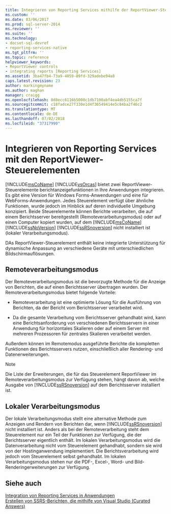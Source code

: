 ```yaml
---
title: Integrieren von Reporting Services mithilfe der ReportViewer-Steuerelemente | Microsoft-Dokumentation
ms.custom: ''
ms.date: 03/06/2017
ms.prod: sql-server-2014
ms.reviewer: ''
ms.suite: ''
ms.technology:
- docset-sql-devref
- reporting-services-native
ms.tgt_pltfrm: ''
ms.topic: reference
helpviewer_keywords:
- ReportViewer controls
- integrating reports [Reporting Services]
ms.assetid: 3ba47fb4-73a9-4059-89fd-329adebe94a8
caps.latest.revision: 23
author: markingmyname
ms.author: maghan
manager: craigg
ms.openlocfilehash: 0d8ecc6116b5000c1db7100abf4ea4db5155ca7f
ms.sourcegitcommit: c18fadce27f330e1d4f36549414e5c84ba2f46c2
ms.translationtype: MT
ms.contentlocale: de-DE
ms.lasthandoff: 07/02/2018
ms.locfileid: "37317990"
---
```

# <a name="integrating-reporting-services-using-the-reportviewer-controls"></a>Integrieren von Reporting Services mit den ReportViewer-Steuerelementen
  [!INCLUDE[msCoName](../../includes/msconame-md.md)] [!INCLUDE[vsOrcas](../../includes/vsorcas-md.md)] bietet zwei ReportViewer-Steuerelemente berichtanzeigefunktionen in Ihre Anwendungen integrieren. Es gibt eine Version für Windows Forms-Anwendungen und eine für WebForms-Anwendungen. Jedes Steuerelement verfügt über ähnliche Funktionen, wurde jedoch im Hinblick auf deren individuelle Umgebung konzipiert. Beide Steuerelemente können Berichte verarbeiten, die auf einem Berichtsserver bereitgestellt (Remoteverarbeitungsmodus) oder auf einen Computer kopiert wurden, auf dem [!INCLUDE[msCoName](../../includes/msconame-md.md)] [!INCLUDE[ssNoVersion](../../includes/ssnoversion-md.md)] [!INCLUDE[ssRSnoversion](../../includes/ssrsnoversion-md.md)] nicht installiert ist (lokaler Verarbeitungsmodus).  
  
 DAs ReportViewer-Steuerelement enthält keine integrierte Unterstützung für dynamische Anpassung an verschiedene Geräte mit unterschiedlichen Bildschirmauflösungen.  
  
## <a name="remote-processing-mode"></a>Remoteverarbeitungsmodus  
 Der Remoteverarbeitungsmodus ist die bevorzugte Methode für die Anzeige von Berichten, die auf einen Berichtsserver übertragen wurden. Der Remoteverarbeitungsmodus bietet folgende Vorteile:  
  
-   Remoteverarbeitung ist eine optimierte Lösung für die Ausführung von Berichten, da der Bericht vom Berichtsserver verarbeitet wird.  
  
-   Da die gesamte Verarbeitung vom Berichtsserver gehandhabt wird, kann eine Berichtsanforderung von verschiedenen Berichtsservern in einer Anwendung für horizontales Skalieren oder auf einem Server mit mehreren Prozessoren für zentrales Skalieren verarbeitet werden.  
  
 Außerdem können im Remotemodus ausgeführte Berichte die kompletten Funktionen des Berichtsservers nutzen, einschließlich aller Rendering- und Datenerweiterungen.  
  
> [!NOTE]  
>  Die Liste der Erweiterungen, die für das Steuerelement ReportViewer im Remoteverarbeitungsmodus zur Verfügung stehen, hängt davon ab, welche Ausgabe von [!INCLUDE[ssRSnoversion](../../includes/ssrsnoversion-md.md)] auf dem Berichtsserver installiert ist.  
  
## <a name="local-processing-mode"></a>Lokaler Verarbeitungsmodus  
 Der lokale Verarbeitungsmodus stellt eine alternative Methode zum Anzeigen und Rendern von Berichten dar, wenn [!INCLUDE[ssRSnoversion](../../includes/ssrsnoversion-md.md)] nicht installiert ist. Anders als bei der Remoteverarbeitung steht dem Steuerelement nur ein Teil der Funktionen zur Verfügung, die der Berichtsserver eigentlich enthält. Im lokalen Verarbeitungsmodus wird die Datenverarbeitung nicht vom Steuerelement gehandhabt, sondern sie wird von der Hostinganwendung implementiert. Die Berichtsverarbeitung wird jedoch vom Steuerelement selbst gehandhabt. Im lokalen Verarbeitungsmodus stehen nur die PDF-, Excel-, Word- und Bild-Renderingerweiterungen zur Verfügung.  
  
## <a name="see-also"></a>Siehe auch  
 [Integration von Reporting Services in Anwendungen](../application-integration/integrating-reporting-services-into-applications.md)   
 [Erstellen von SSRS-Berichten, die mithilfe von Visual Studio (Curated Answers)](http://go.microsoft.com/fwlink/?LinkId=321991)  
  
  
